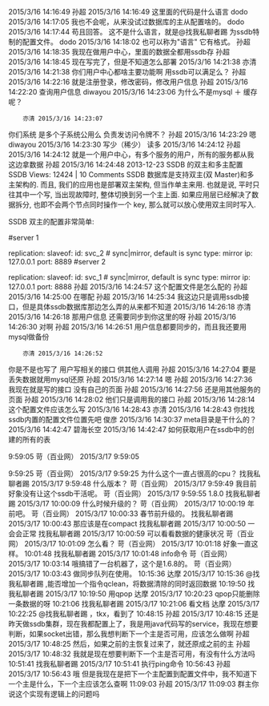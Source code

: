 2015/3/16 14:16:49
孙超 2015/3/16 14:16:49
这里面的代码是什么语言
dodo 2015/3/16 14:17:05
我也不会呢，从来没试过数据库的主从配置啥的。
dodo 2015/3/16 14:17:44
苟且回答。  这不是什么语言，就是@找我私聊者踢 为ssdb特制的配置文件。
dodo 2015/3/16 14:18:02
也可以称为"语言" 它有格式。
孙超 2015/3/16 14:18:35
我现在做用户中心，里面的数据全都用ssdb存
孙超 2015/3/16 14:18:45
现在写完了，但是不知道怎么部署
2015/3/16 14:21:38
        亦清 2015/3/16 14:21:38
你们用户中心都啥主要功能啊 用ssdb可以满足么？
孙超 2015/3/16 14:22:16
就是注册登录，修改密码，修改用户信息
孙超 2015/3/16 14:22:20
查询用户信息
diwayou 2015/3/16 14:23:06
 为什么不是mysql ＋ 缓存呢？

        亦清 2015/3/16 14:23:07
你们系统 是多个子系统公用么 负责发访问令牌不？
孙超 2015/3/16 14:23:29
嗯
diwayou 2015/3/16 14:23:30
写少（稀少）  读多
2015/3/16 14:24:12
孙超 2015/3/16 14:24:12
就是一个用户中心，有多个服务的用户，所有的服务都从我这边拿数据
孙超 2015/3/16 14:24:48
2013-12-23
SSDB 的双主和多主配置
SSDB Views: 12424	| 10 Comments
SSDB 数据库是支持双主(双 Master)和多主架构的. 而且, 我们的应用也是部署双主架构, 但当作单主来用. 也就是说, 平时只往其中一个写, 当出现故障时, 整体切换到另一个主上面. 如果应用层已经解决了数据拆分, 也即不会两个节点同时操作一个 key, 那么就可以放心使用双主同时写入.

SSDB 双主的配置非常简单:

#server 1

replication:
	slaveof:
		id: svc_2
		# sync|mirror, default is sync
		type: mirror
		ip: 127.0.0.1
		port: 8889
#server 2

replication:
	slaveof:
		id: svc_1
		# sync|mirror, default is sync
		type: mirror
		ip: 127.0.0.1
		port: 8888
孙超 2015/3/16 14:24:57
这个配置文件是怎么配的
孙超 2015/3/16 14:25:00
在哪配
孙超 2015/3/16 14:25:34
我这边只是调用ssdb接口，但是具体ssdb数据库那边怎么弄的从来都不知道
2015/3/16 14:26:18
        亦清 2015/3/16 14:26:18
那用户信息 还需要同步到你这里的呀
孙超 2015/3/16 14:26:30
对啊
孙超 2015/3/16 14:26:51
用户信息都要同步的，而且我还要用mysql做备份

        亦清 2015/3/16 14:26:52
你是不是也写了 用户写相关的接口 供其他人调用
孙超 2015/3/16 14:27:04
要是丢失数据就用mysql还原
孙超 2015/3/16 14:27:14
嗯
孙超 2015/3/16 14:27:36
我现在就是写的接口 没有自己的页面
孙超 2015/3/16 14:27:56
还是用其他服务的页面
孙超 2015/3/16 14:28:02
他们只是调用我的接口
孙超 2015/3/16 14:28:14
这个配置文件应该怎么写
2015/3/16 14:28:43
        亦清 2015/3/16 14:28:43
你找找 ssdb内置的配置文件位置先吧 
俊彦 2015/3/16 14:30:37
meta目录是干什么的？
2015/3/16 14:42:47
碧海长空 2015/3/16 14:42:47
如何获取用户在ssdb中的创建的所有的表

9:59:05
苛（百业网） 2015/3/17 9:59:05

9:59:25
苛（百业网） 2015/3/17 9:59:25
为什么这个一直占很高的cpu？
找我私聊者踢 2015/3/17 9:59:48
什么版本？
苛（百业网） 2015/3/17 9:59:49
我目前好象没有让这个ssdb干活呢。
苛（百业网） 2015/3/17 9:59:55
1.8.0
找我私聊者踢 2015/3/17 10:00:09
什么时候升级的？
苛（百业网） 2015/3/17 10:00:19
年前吧。
苛（百业网） 2015/3/17 10:00:33
春节前升级的。
找我私聊者踢 2015/3/17 10:00:43
那应该是在compact
找我私聊者踢 2015/3/17 10:00:50
一会会正常
找我私聊者踢 2015/3/17 10:00:59
可以看看数据的健康状况
苛（百业网） 2015/3/17 10:01:09
怎么看？
苛（百业网） 2015/3/17 10:01:18
好象一直这样。
10:01:48
找我私聊者踢 2015/3/17 10:01:48
info命令
苛（百业网） 2015/3/17 10:03:14
哦搞错了一台机器了，这个是1.6.8的。
苛（百业网） 2015/3/17 10:03:43
做同步队列在使用。
10:15:36
达摩 2015/3/17 10:15:36
@找我私聊者踢 ,能否增加一个指令qclean，将数据清除的同时返回数据
10:19:50
找我私聊者踢 2015/3/17 10:19:50
用qpop
达摩 2015/3/17 10:20:23
qpop只能删除一条数据的呀
10:21:06
找我私聊者踢 2015/3/17 10:21:06
看文档
达摩 2015/3/17 10:22:25
@找我私聊者踢 ，tkx，看到了
10:48:15
孙超 2015/3/17 10:48:15
还是昨天做ssdb集群，现在我都配置上了，我是用java代码写的service，我现在想要判断，如果socket出错，那么我想判断下一个主是否可用，应该怎么做啊
孙超 2015/3/17 10:48:25
然后，如果之前的主恢复过来了，就还原成之前的主
孙超 2015/3/17 10:48:32
我就是现在想要判断下一个主是否可用，有没有什么方法吗
10:51:41
找我私聊者踢 2015/3/17 10:51:41
执行ping命令
10:56:43
孙超 2015/3/17 10:56:43
哦 但是我现在是把下一个主配置到配置文件中，我不知道下一个主是什么，下一个主应该怎么查啊
11:09:03
孙超 2015/3/17 11:09:03
群主你说这个实现有逻辑上的问题吗
